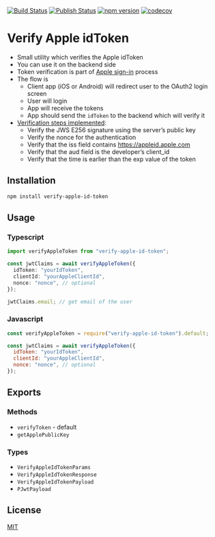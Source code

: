 [![Build Status](https://github.com/stefan-prokop-cz/verify-apple-id-token/workflows/Build/badge.svg)](https://github.com/stefan-prokop-cz/verify-apple-id-token/actions)
[![Publish Status](https://github.com/stefan-prokop-cz/verify-apple-id-token/workflows/Publish/badge.svg)](https://github.com/stefan-prokop-cz/verify-apple-id-token/actions)
[![npm version](https://img.shields.io/npm/v/verify-apple-id-token)](https://www.npmjs.com/package/verify-apple-id-token)
[![codecov](https://codecov.io/gh/stefan-prokop-cz/verify-apple-id-token/branch/master/graph/badge.svg?token=TD7C0Z3YA6)](https://codecov.io/gh/stefan-prokop-cz/verify-apple-id-token)

# Verify Apple idToken

- Small utility which verifies the Apple idToken
- You can use it on the backend side
- Token verification is part of [Apple sign-in](https://developer.apple.com/documentation/signinwithapplerestapi) process
- The flow is
  - Client app (iOS or Android) will redirect user to the OAuth2 login screen
  - User will login
  - App will receive the tokens
  - App should send the `idToken` to the backend which will verify it
- [Verification steps implemented](https://developer.apple.com/documentation/sign_in_with_apple/sign_in_with_apple_rest_api/verifying_a_user):
  - Verify the JWS E256 signature using the server’s public key
  - Verify the nonce for the authentication
  - Verify that the iss field contains https://appleid.apple.com
  - Verify that the aud field is the developer’s client_id
  - Verify that the time is earlier than the exp value of the token

## Installation

```bash
npm install verify-apple-id-token
```

## Usage

### Typescript

```typescript
import verifyAppleToken from "verify-apple-id-token";

const jwtClaims = await verifyAppleToken({
  idToken: "yourIdToken",
  clientId: "yourAppleClientId",
  nonce: "nonce", // optional
});

jwtClaims.email; // get email of the user
```

### Javascript

```javascript
const verifyAppleToken = require("verify-apple-id-token").default;

const jwtClaims = await verifyAppleToken({
  idToken: "yourIdToken",
  clientId: "yourAppleClientId",
  nonce: "nonce", // optional
});
```

## Exports

### Methods

- `verifyToken` - default
- `getApplePublicKey`

### Types

- `VerifyAppleIdTokenParams`
- `VerifyAppleIdTokenResponse`
- `VerifyAppleIdTokenPayload`
- `PJwtPayload`

## License

[MIT](./LICENSE)
